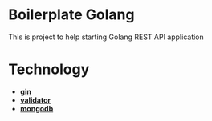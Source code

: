 # Boilerplate Golang

This is project to help starting Golang REST API application

# Technology

- [**gin**](https://pkg.go.dev/github.com/gin-gonic/gin)
- [**validator**](https://pkg.go.dev/github.com/go-playground/validator/v10)
- [**mongodb**](https://pkg.go.dev/go.mongodb.org/mongo-driver/mongo)
